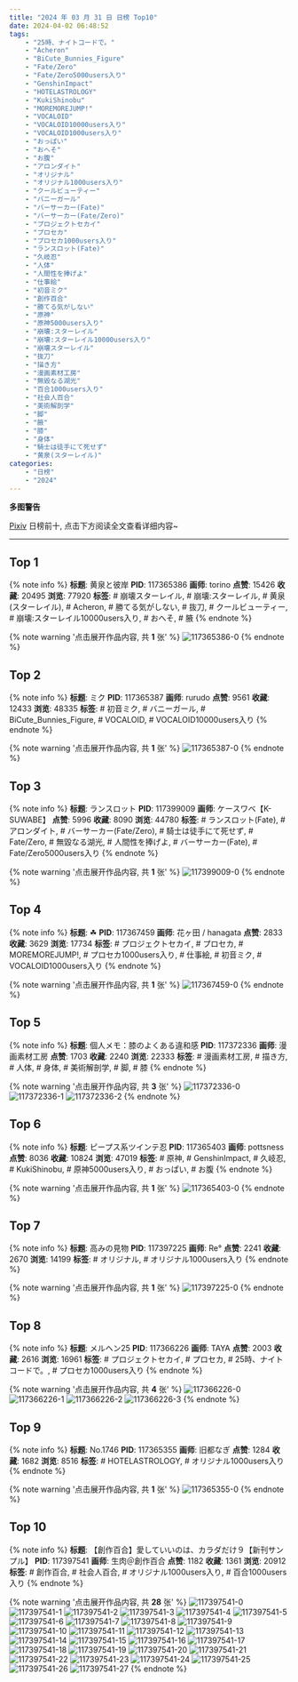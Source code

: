 ```yaml
---
title: "2024 年 03 月 31 日 日榜 Top10"
date: 2024-04-02 06:48:52
tags:
    - "25時、ナイトコードで。"
    - "Acheron"
    - "BiCute_Bunnies_Figure"
    - "Fate/Zero"
    - "Fate/Zero5000users入り"
    - "GenshinImpact"
    - "HOTELASTROLOGY"
    - "KukiShinobu"
    - "MOREMOREJUMP!"
    - "VOCALOID"
    - "VOCALOID10000users入り"
    - "VOCALOID1000users入り"
    - "おっぱい"
    - "おへそ"
    - "お腹"
    - "アロンダイト"
    - "オリジナル"
    - "オリジナル1000users入り"
    - "クールビューティー"
    - "バニーガール"
    - "バーサーカー(Fate)"
    - "バーサーカー(Fate/Zero)"
    - "プロジェクトセカイ"
    - "プロセカ"
    - "プロセカ1000users入り"
    - "ランスロット(Fate)"
    - "久岐忍"
    - "人体"
    - "人間性を捧げよ"
    - "仕事絵"
    - "初音ミク"
    - "創作百合"
    - "勝てる気がしない"
    - "原神"
    - "原神5000users入り"
    - "崩壊:スターレイル"
    - "崩壊:スターレイル10000users入り"
    - "崩壊スターレイル"
    - "抜刀"
    - "描き方"
    - "漫画素材工房"
    - "無毀なる湖光"
    - "百合1000users入り"
    - "社会人百合"
    - "美術解剖学"
    - "脚"
    - "腋"
    - "膝"
    - "身体"
    - "騎士は徒手にて死せず"
    - "黄泉(スターレイル)"
categories:
    - "日榜"
    - "2024"
---
```


<i class="fa fa-triangle-exclamation"></i>**多图警告**<i class="fa fa-triangle-exclamation"></i>

[Pixiv](https://www.pixiv.net/) 日榜前十, 点击下方阅读全文查看详细内容~

<!-- more -->

---

## Top 1

{% note info %}
**标题**: 黄泉と彼岸
**PID**: 117365386 **画师**: torino
**点赞**: 15426 **收藏**: 20495 **浏览**: 77920
**标签**: # 崩壊スターレイル, # 崩壊:スターレイル, # 黄泉(スターレイル), # Acheron, # 勝てる気がしない, # 抜刀, # クールビューティー, # 崩壊:スターレイル10000users入り, # おへそ, # 腋
{% endnote %}

{% note warning '点击展开作品内容, 共 **1** 张' %}
![117365386-0](https://i.pixiv.re/img-original/img/2024/03/30/00/00/29/117365386_p0.jpg)
{% endnote %}

## Top 2

{% note info %}
**标题**: ミク
**PID**: 117365387 **画师**: rurudo
**点赞**: 9561 **收藏**: 12433 **浏览**: 48335
**标签**: # 初音ミク, # バニーガール, # BiCute_Bunnies_Figure, # VOCALOID, # VOCALOID10000users入り
{% endnote %}

{% note warning '点击展开作品内容, 共 **1** 张' %}
![117365387-0](https://i.pixiv.re/img-original/img/2024/03/30/00/00/30/117365387_p0.png)
{% endnote %}

## Top 3

{% note info %}
**标题**: ランスロット
**PID**: 117399009 **画师**: ケースワベ【K-SUWABE】
**点赞**: 5996 **收藏**: 8090 **浏览**: 44780
**标签**: # ランスロット(Fate), # アロンダイト, # バーサーカー(Fate/Zero), # 騎士は徒手にて死せず, # Fate/Zero, # 無毀なる湖光, # 人間性を捧げよ, # バーサーカー(Fate), # Fate/Zero5000users入り
{% endnote %}

{% note warning '点击展开作品内容, 共 **1** 张' %}
![117399009-0](https://i.pixiv.re/img-original/img/2024/03/31/00/46/22/117399009_p0.jpg)
{% endnote %}

## Top 4

{% note info %}
**标题**: ☘
**PID**: 117367459 **画师**: 花ヶ田 / hanagata
**点赞**: 2833 **收藏**: 3629 **浏览**: 17734
**标签**: # プロジェクトセカイ, # プロセカ, # MOREMOREJUMP!, # プロセカ1000users入り, # 仕事絵, # 初音ミク, # VOCALOID1000users入り
{% endnote %}

{% note warning '点击展开作品内容, 共 **1** 张' %}
![117367459-0](https://i.pixiv.re/img-original/img/2024/03/30/00/55/30/117367459_p0.png)
{% endnote %}

## Top 5

{% note info %}
**标题**: 個人メモ：膝のよくある違和感
**PID**: 117372336 **画师**: 漫画素材工房
**点赞**: 1703 **收藏**: 2240 **浏览**: 22333
**标签**: # 漫画素材工房, # 描き方, # 人体, # 身体, # 美術解剖学, # 脚, # 膝
{% endnote %}

{% note warning '点击展开作品内容, 共 **3** 张' %}
![117372336-0](https://i.pixiv.re/img-original/img/2024/03/30/06/00/09/117372336_p0.jpg)
![117372336-1](https://i.pixiv.re/img-original/img/2024/03/30/06/00/09/117372336_p1.jpg)
![117372336-2](https://i.pixiv.re/img-original/img/2024/03/30/06/00/09/117372336_p2.jpg)
{% endnote %}

## Top 6

{% note info %}
**标题**: ピープス系ツインテ忍
**PID**: 117365403 **画师**: pottsness
**点赞**: 8036 **收藏**: 10824 **浏览**: 47019
**标签**: # 原神, # GenshinImpact, # 久岐忍, # KukiShinobu, # 原神5000users入り, # おっぱい, # お腹
{% endnote %}

{% note warning '点击展开作品内容, 共 **1** 张' %}
![117365403-0](https://i.pixiv.re/img-original/img/2024/03/30/00/00/33/117365403_p0.jpg)
{% endnote %}

## Top 7

{% note info %}
**标题**: 高みの見物
**PID**: 117397225 **画师**: Re°
**点赞**: 2241 **收藏**: 2670 **浏览**: 14199
**标签**: # オリジナル, # オリジナル1000users入り
{% endnote %}

{% note warning '点击展开作品内容, 共 **1** 张' %}
![117397225-0](https://i.pixiv.re/img-original/img/2024/03/31/00/00/44/117397225_p0.png)
{% endnote %}

## Top 8

{% note info %}
**标题**: メルヘン25
**PID**: 117366226 **画师**: TAYA
**点赞**: 2003 **收藏**: 2616 **浏览**: 16961
**标签**: # プロジェクトセカイ, # プロセカ, # 25時、ナイトコードで。, # プロセカ1000users入り
{% endnote %}

{% note warning '点击展开作品内容, 共 **4** 张' %}
![117366226-0](https://i.pixiv.re/img-original/img/2024/03/30/00/15/43/117366226_p0.jpg)
![117366226-1](https://i.pixiv.re/img-original/img/2024/03/30/00/15/43/117366226_p1.jpg)
![117366226-2](https://i.pixiv.re/img-original/img/2024/03/30/00/15/43/117366226_p2.jpg)
![117366226-3](https://i.pixiv.re/img-original/img/2024/03/30/00/15/43/117366226_p3.jpg)
{% endnote %}

## Top 9

{% note info %}
**标题**: No.1746
**PID**: 117365355 **画师**: 旧都なぎ
**点赞**: 1284 **收藏**: 1682 **浏览**: 8516
**标签**: # HOTELASTROLOGY, # オリジナル1000users入り
{% endnote %}

{% note warning '点击展开作品内容, 共 **1** 张' %}
![117365355-0](https://i.pixiv.re/img-original/img/2024/03/30/00/00/23/117365355_p0.png)
{% endnote %}

## Top 10

{% note info %}
**标题**: 【創作百合】愛していいのは、カラダだけ９【新刊サンプル】
**PID**: 117397541 **画师**: 生肉＠創作百合
**点赞**: 1182 **收藏**: 1361 **浏览**: 20912
**标签**: # 創作百合, # 社会人百合, # オリジナル1000users入り, # 百合1000users入り
{% endnote %}

{% note warning '点击展开作品内容, 共 **28** 张' %}
![117397541-0](https://i.pixiv.re/img-original/img/2024/03/31/00/04/03/117397541_p0.png)
![117397541-1](https://i.pixiv.re/img-original/img/2024/03/31/00/04/03/117397541_p1.png)
![117397541-2](https://i.pixiv.re/img-original/img/2024/03/31/00/04/03/117397541_p2.png)
![117397541-3](https://i.pixiv.re/img-original/img/2024/03/31/00/04/03/117397541_p3.png)
![117397541-4](https://i.pixiv.re/img-original/img/2024/03/31/00/04/03/117397541_p4.png)
![117397541-5](https://i.pixiv.re/img-original/img/2024/03/31/00/04/03/117397541_p5.png)
![117397541-6](https://i.pixiv.re/img-original/img/2024/03/31/00/04/03/117397541_p6.png)
![117397541-7](https://i.pixiv.re/img-original/img/2024/03/31/00/04/03/117397541_p7.png)
![117397541-8](https://i.pixiv.re/img-original/img/2024/03/31/00/04/03/117397541_p8.png)
![117397541-9](https://i.pixiv.re/img-original/img/2024/03/31/00/04/03/117397541_p9.png)
![117397541-10](https://i.pixiv.re/img-original/img/2024/03/31/00/04/03/117397541_p10.png)
![117397541-11](https://i.pixiv.re/img-original/img/2024/03/31/00/04/03/117397541_p11.png)
![117397541-12](https://i.pixiv.re/img-original/img/2024/03/31/00/04/03/117397541_p12.png)
![117397541-13](https://i.pixiv.re/img-original/img/2024/03/31/00/04/03/117397541_p13.png)
![117397541-14](https://i.pixiv.re/img-original/img/2024/03/31/00/04/03/117397541_p14.png)
![117397541-15](https://i.pixiv.re/img-original/img/2024/03/31/00/04/03/117397541_p15.png)
![117397541-16](https://i.pixiv.re/img-original/img/2024/03/31/00/04/03/117397541_p16.png)
![117397541-17](https://i.pixiv.re/img-original/img/2024/03/31/00/04/03/117397541_p17.png)
![117397541-18](https://i.pixiv.re/img-original/img/2024/03/31/00/04/03/117397541_p18.png)
![117397541-19](https://i.pixiv.re/img-original/img/2024/03/31/00/04/03/117397541_p19.png)
![117397541-20](https://i.pixiv.re/img-original/img/2024/03/31/00/04/03/117397541_p20.png)
![117397541-21](https://i.pixiv.re/img-original/img/2024/03/31/00/04/03/117397541_p21.png)
![117397541-22](https://i.pixiv.re/img-original/img/2024/03/31/00/04/03/117397541_p22.png)
![117397541-23](https://i.pixiv.re/img-original/img/2024/03/31/00/04/03/117397541_p23.png)
![117397541-24](https://i.pixiv.re/img-original/img/2024/03/31/00/04/03/117397541_p24.png)
![117397541-25](https://i.pixiv.re/img-original/img/2024/03/31/00/04/03/117397541_p25.png)
![117397541-26](https://i.pixiv.re/img-original/img/2024/03/31/00/04/03/117397541_p26.png)
![117397541-27](https://i.pixiv.re/img-original/img/2024/03/31/00/04/03/117397541_p27.png)
{% endnote %}
